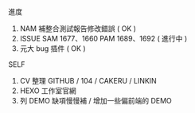 進度
1. NAM 補整合測試報告修改錯誤 ( OK )
2. ISSUE SAM 1677、1660 PAM 1689、1692 ( 進行中 )
3. 元大 bug 插件 ( OK )

SELF

1. CV 整理 GITHUB / 104 / CAKERU / LINKIN
1. HEXO 工作室官網
1. 列 DEMO 缺項慢慢補 / 增加一些偏前端的 DEMO
